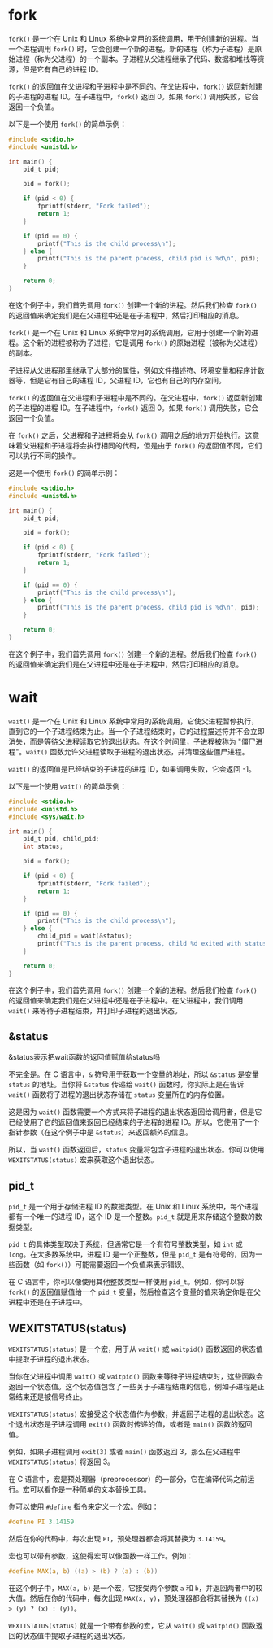 # fork
`fork()` 是一个在 Unix 和 Linux 系统中常用的系统调用，用于创建新的进程。当一个进程调用 `fork()` 时，它会创建一个新的进程。新的进程（称为子进程）是原始进程（称为父进程）的一个副本。子进程从父进程继承了代码、数据和堆栈等资源，但是它有自己的进程 ID。

`fork()` 的返回值在父进程和子进程中是不同的。在父进程中，`fork()` 返回新创建的子进程的进程 ID。在子进程中，`fork()` 返回 0。如果 `fork()` 调用失败，它会返回一个负值。

以下是一个使用 `fork()` 的简单示例：

```c
#include <stdio.h>
#include <unistd.h>

int main() {
    pid_t pid;

    pid = fork();

    if (pid < 0) {
        fprintf(stderr, "Fork failed");
        return 1;
    }

    if (pid == 0) {
        printf("This is the child process\n");
    } else {
        printf("This is the parent process, child pid is %d\n", pid);
    }

    return 0;
}
```

在这个例子中，我们首先调用 `fork()` 创建一个新的进程。然后我们检查 `fork()` 的返回值来确定我们是在父进程中还是在子进程中，然后打印相应的消息。

`fork()` 是一个在 Unix 和 Linux 系统中常用的系统调用，它用于创建一个新的进程。这个新的进程被称为子进程，它是调用 `fork()` 的原始进程（被称为父进程）的副本。

子进程从父进程那里继承了大部分的属性，例如文件描述符、环境变量和程序计数器等，但是它有自己的进程 ID，父进程 ID，它也有自己的内存空间。

`fork()` 的返回值在父进程和子进程中是不同的。在父进程中，`fork()` 返回新创建的子进程的进程 ID。在子进程中，`fork()` 返回 0。如果 `fork()` 调用失败，它会返回一个负值。

在 `fork()` 之后，父进程和子进程将会从 `fork()` 调用之后的地方开始执行。这意味着父进程和子进程将会执行相同的代码，但是由于 `fork()` 的返回值不同，它们可以执行不同的操作。

这是一个使用 `fork()` 的简单示例：

```c
#include <stdio.h>
#include <unistd.h>

int main() {
    pid_t pid;

    pid = fork();

    if (pid < 0) {
        fprintf(stderr, "Fork failed");
        return 1;
    }

    if (pid == 0) {
        printf("This is the child process\n");
    } else {
        printf("This is the parent process, child pid is %d\n", pid);
    }

    return 0;
}
```

在这个例子中，我们首先调用 `fork()` 创建一个新的进程。然后我们检查 `fork()` 的返回值来确定我们是在父进程中还是在子进程中，然后打印相应的消息。

# wait
`wait()` 是一个在 Unix 和 Linux 系统中常用的系统调用，它使父进程暂停执行，直到它的一个子进程结束为止。当一个子进程结束时，它的进程描述符并不会立即消失，而是等待父进程读取它的退出状态。在这个时间里，子进程被称为 "僵尸进程"。`wait()` 函数允许父进程读取子进程的退出状态，并清理这些僵尸进程。

`wait()` 的返回值是已经结束的子进程的进程 ID，如果调用失败，它会返回 -1。

以下是一个使用 `wait()` 的简单示例：

```c
#include <stdio.h>
#include <unistd.h>
#include <sys/wait.h>

int main() {
    pid_t pid, child_pid;
    int status;

    pid = fork();

    if (pid < 0) {
        fprintf(stderr, "Fork failed");
        return 1;
    }

    if (pid == 0) {
        printf("This is the child process\n");
    } else {
        child_pid = wait(&status);
        printf("This is the parent process, child %d exited with status %d\n", child_pid, WEXITSTATUS(status));
    }

    return 0;
}
```

在这个例子中，我们首先调用 `fork()` 创建一个新的进程。然后我们检查 `fork()` 的返回值来确定我们是在父进程中还是在子进程中。在父进程中，我们调用 `wait()` 来等待子进程结束，并打印子进程的退出状态。
## &status
&status表示把wait函数的返回值赋值给status吗

不完全是。在 C 语言中，`&` 符号用于获取一个变量的地址，所以 `&status` 是变量 `status` 的地址。当你将 `&status` 传递给 `wait()` 函数时，你实际上是在告诉 `wait()` 函数将子进程的退出状态存储在 `status` 变量所在的内存位置。

这是因为 `wait()` 函数需要一个方式来将子进程的退出状态返回给调用者，但是它已经使用了它的返回值来返回已经结束的子进程的进程 ID。所以，它使用了一个指针参数（在这个例子中是 `&status`）来返回额外的信息。

所以，当 `wait()` 函数返回后，`status` 变量将包含子进程的退出状态。你可以使用 `WEXITSTATUS(status)` 宏来获取这个退出状态。
## pid_t
`pid_t` 是一个用于存储进程 ID 的数据类型。在 Unix 和 Linux 系统中，每个进程都有一个唯一的进程 ID，这个 ID 是一个整数。`pid_t` 就是用来存储这个整数的数据类型。

`pid_t` 的具体类型取决于系统，但通常它是一个有符号整数类型，如 `int` 或 `long`。在大多数系统中，进程 ID 是一个正整数，但是 `pid_t` 是有符号的，因为一些函数（如 `fork()`）可能需要返回一个负值来表示错误。

在 C 语言中，你可以像使用其他整数类型一样使用 `pid_t`。例如，你可以将 `fork()` 的返回值赋值给一个 `pid_t` 变量，然后检查这个变量的值来确定你是在父进程中还是在子进程中。

## WEXITSTATUS(status)
`WEXITSTATUS(status)` 是一个宏，用于从 `wait()` 或 `waitpid()` 函数返回的状态值中提取子进程的退出状态。

当你在父进程中调用 `wait()` 或 `waitpid()` 函数来等待子进程结束时，这些函数会返回一个状态值。这个状态值包含了一些关于子进程结束的信息，例如子进程是正常结束还是被信号终止。

`WEXITSTATUS(status)` 宏接受这个状态值作为参数，并返回子进程的退出状态。这个退出状态是子进程调用 `exit()` 函数时传递的值，或者是 `main()` 函数的返回值。

例如，如果子进程调用 `exit(3)` 或者 `main()` 函数返回 3，那么在父进程中 `WEXITSTATUS(status)` 将返回 3。

在 C 语言中，宏是预处理器（preprocessor）的一部分，它在编译代码之前运行。宏可以看作是一种简单的文本替换工具。

你可以使用 `#define` 指令来定义一个宏。例如：

```c
#define PI 3.14159
```

然后在你的代码中，每次出现 `PI`，预处理器都会将其替换为 `3.14159`。

宏也可以带有参数，这使得宏可以像函数一样工作。例如：

```c
#define MAX(a, b) ((a) > (b) ? (a) : (b))
```

在这个例子中，`MAX(a, b)` 是一个宏，它接受两个参数 `a` 和 `b`，并返回两者中的较大值。然后在你的代码中，每次出现 `MAX(x, y)`，预处理器都会将其替换为 `((x) > (y) ? (x) : (y))`。

`WEXITSTATUS(status)` 就是一个带有参数的宏，它从 `wait()` 或 `waitpid()` 函数返回的状态值中提取子进程的退出状态。

## 